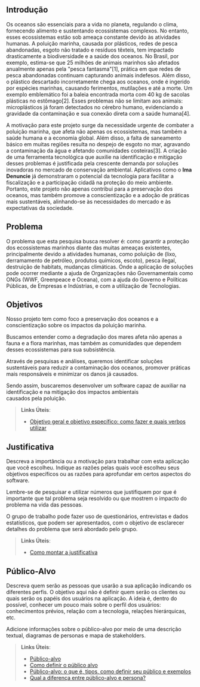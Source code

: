 ## Introdução

Os oceanos são essenciais para a vida no planeta, regulando o clima, fornecendo alimento e sustentando ecossistemas complexos. No entanto, esses ecossistemas estão sob ameaça constante devido às atividades humanas. A poluição marinha, causada por plásticos, redes de pesca abandonadas, esgoto não tratado e resíduos têxteis, tem impactado drasticamente a biodiversidade e a saúde dos oceanos. No Brasil, por exemplo, estima-se que 25 milhões de animais marinhos são afetados anualmente apenas pela "pesca fantasma"[1], prática em que redes de pesca abandonadas continuam capturando animais indefesos. Além disso, o plástico descartado incorretamente chega aos oceanos, onde é ingerido por espécies marinhas, causando ferimentos, mutilações e até a morte. Um exemplo emblemático foi a baleia encontrada morta com 40 kg de sacolas plásticas no estômago[2]. Esses problemas não se limitam aos animais: microplásticos já foram detectados no cérebro humano, evidenciando a gravidade da contaminação e sua conexão direta com a saúde humana[4].

A motivação para este projeto surge da necessidade urgente de combater a poluição marinha, que afeta não apenas os ecossistemas, mas também a saúde humana e a economia global. Além disso, a falta de saneamento básico em muitas regiões resulta no despejo de esgoto no mar, agravando a contaminação da água e afetando comunidades costeiras[3]. A criação de uma ferramenta tecnológica que auxilie na identificação e mitigação desses problemas é justificada pela crescente demanda por soluções inovadoras no mercado de conservação ambiental. Aplicativos como o **Ima Denuncie** já demonstraram o potencial da tecnologia para facilitar a fiscalização e a participação cidadã na proteção do meio ambiente. Portanto, este projeto não apenas contribui para a preservação dos oceanos, mas também promove a conscientização e a adoção de práticas mais sustentáveis, alinhando-se às necessidades do mercado e às expectativas da sociedade.

## Problema

O problema que esta pesquisa busca resolver é: como garantir a proteção dos ecossistemas marinhos diante das muitas ameaças existentes, principalmente devido a atividades humanas, como poluição de (lixo, derramamento de petróleo, produtos químicos, escoto), pesca ilegal, destruição de habitats, mudanças climáticas. Onde a aplicação de soluções pode ocorrer mediante a ajuda de Organizações não Governamentais como ONGs (WWF, Greenpeace e Oceana), com a ajuda do Governo e Políticas Públicas, de Empresas e Indústrias, e com a utilização de Tecnologias. 

## Objetivos

Nosso projeto tem como foco a preservação dos oceanos e a conscientização sobre os impactos da poluição marinha. 

Buscamos entender como a degradação dos mares afeta não apenas a fauna e a flora marinhas, mas também as comunidades que dependem desses ecossistemas para sua subsistência.  

Através de pesquisas e análises, queremos identificar soluções sustentáveis para reduzir a contaminação dos oceanos, promover práticas mais responsáveis e minimizar os danos já causados.

Sendo assim, buscaremos desenvolver um software capaz de auxiliar na identificação e na mitigação dos impactos ambientais causados pela poluição.
 
> **Links Úteis**:
> - [Objetivo geral e objetivo específico: como fazer e quais verbos utilizar](https://blog.mettzer.com/diferenca-entre-objetivo-geral-e-objetivo-especifico/)

## Justificativa

Descreva a importância ou a motivação para trabalhar com esta aplicação que você escolheu. Indique as razões pelas quais você escolheu seus objetivos específicos ou as razões para aprofundar em certos aspectos do software.

Lembre-se de pesquisar e utilizar números que justifiquem por que é importante que tal problema seja resolvido ou que mostrem o impacto do problema na vida das pessoas.

O grupo de trabalho pode fazer uso de questionários, entrevistas e dados estatísticos, que podem ser apresentados, com o objetivo de esclarecer detalhes do problema que será abordado pelo grupo.

> **Links Úteis**:
> - [Como montar a justificativa](https://guiadamonografia.com.br/como-montar-justificativa-do-tcc/)

## Público-Alvo

Descreva quem serão as pessoas que usarão a sua aplicação indicando os diferentes perfis. O objetivo aqui não é definir quem serão os clientes ou quais serão os papéis dos usuários na aplicação. A ideia é, dentro do possível, conhecer um pouco mais sobre o perfil dos usuários: conhecimentos prévios, relação com a tecnologia, relações hierárquicas, etc.

Adicione informações sobre o público-alvo por meio de uma descrição textual, diagramas de personas e mapa de stakeholders.

> **Links Úteis**:
> - [Público-alvo](https://blog.hotmart.com/pt-br/publico-alvo/)
> - [Como definir o público alvo](https://exame.com/pme/5-dicas-essenciais-para-definir-o-publico-alvo-do-seu-negocio/)
> - [Público-alvo: o que é, tipos, como definir seu público e exemplos](https://klickpages.com.br/blog/publico-alvo-o-que-e/)
> - [Qual a diferença entre público-alvo e persona?](https://rockcontent.com/blog/diferenca-publico-alvo-e-persona/)

